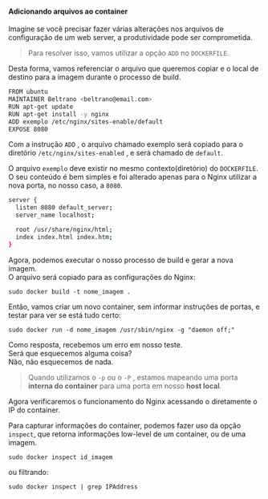 
#### Adicionando arquivos ao container

Imagine se você precisar fazer várias alterações nos arquivos de configuração de um web server,
a produtividade pode ser comprometida.  

>Para resolver isso, vamos utilizar a opção `ADD` no `DOCKERFILE`.  


Desta forma, vamos referenciar o arquivo que queremos copiar e o local de destino para a imagem durante o processo de build.  

```sh
FROM ubuntu
MAINTAINER Beltrano <beltrano@email.com>
RUN apt-get update
RUN apt-get install -y nginx
ADD exemplo /etc/nginx/sites-enable/default
EXPOSE 8080
```

Com a instrução `ADD` , o arquivo chamado exemplo será copiado para o diretório `/etc/nginx/sites-enabled` ,
e será chamado de `default`.  

O arquivo `exemplo` deve existir no mesmo contexto(diretório) do `DOCKERFILE`.  
O seu conteúdo é bem simples e foi alterado apenas para o Nginx utilizar a nova porta, no nosso caso, a `8080`.  

```sh
server {
  listen 8080 default_server;
  server_name localhost;

  root /usr/share/nginx/html;
  index index.html index.htm;
}
```

Agora, podemos executar o nosso processo de build e gerar a nova imagem.  
O arquivo será copiado para as configurações do Nginx:  

`sudo docker build -t nome_imagem .`

Então, vamos criar um novo container, sem informar instruções de portas, e testar para ver se está tudo certo: 

`sudo docker run -d nome_imagem /usr/sbin/nginx -g "daemon off;"`

Como resposta, recebemos um erro em nosso teste.  
Será que esquecemos alguma coisa?  
Não, não esquecemos de nada.  


>Quando utilizamos o `-p` ou o `-P` , estamos mapeando uma porta **interna do container** para uma porta em nosso **host local**.  

Agora verificaremos o funcionamento do Nginx acessando o diretamente o IP do container.

Para capturar informações do container, podemos fazer uso da opção `inspect`, que retorna informações low-level de um container, ou de uma imagem.  

`sudo docker inspect id_imagem`

ou filtrando:  

`sudo docker inspect | grep IPAddress`
